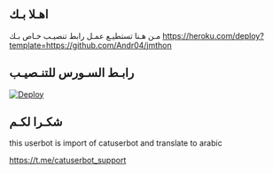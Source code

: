## اهـلا بـك
مـن هـنا تستطيـع عمـل رابط تنصيـب خـاص بـك
https://heroku.com/deploy?template=https://github.com/Andr04/jmthon
## رابـط السـورس للتنـصيـب

[![Deploy](https://www.herokucdn.com/deploy/button.svg)]()

## شكـرا لكـم 

this userbot is import of catuserbot and translate to arabic

https://t.me/catuserbot_support
